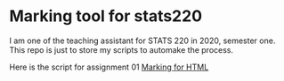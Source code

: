 # Marking tool for stats220
I am one of the teaching assistant for STATS 220 in 2020, semester one. This repo is just to store my scripts to automake the process.

Here is the script for assignment 01 [Marking for HTML](A01R.R)
